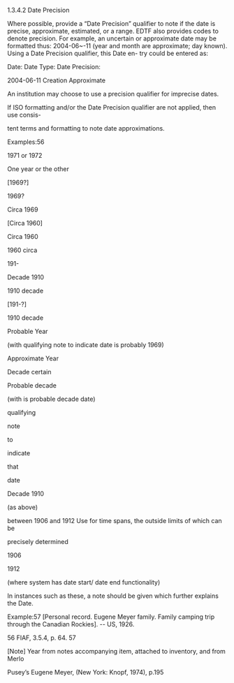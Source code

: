 1.3.4.2 Date Precision

Where  possible,  provide  a  “Date  Precision”  qualifier  to  note  if  the  date  is  precise,
approximate, estimated, or a range. EDTF also provides codes to denote precision. For
example, an uncertain or approximate date may be formatted thus: 2004-06~-11 (year
and month are approximate; day known). Using a Date Precision qualifier, this Date en-
try could be entered as:

Date:
Date Type:
Date Precision:

2004-06-11
Creation
Approximate

An institution may choose to use a precision qualifier for imprecise dates.

If ISO formatting and/or the Date Precision qualifier are not applied, then use consis-

tent terms and formatting to note date approximations.

Examples:56

1971 or 1972

One year or the other

[1969?]

1969?

Circa 1969

[Circa 1960]

Circa 1960

1960 circa

191-

Decade 1910

1910 decade

[191-?]

1910 decade

Probable Year

(with qualifying note to indicate date is probably 1969)

Approximate Year

Decade certain

Probable decade

(with
is probable decade date)

qualifying

note

to

indicate

that

date

Decade 1910

(as above)

between 1906 and 1912  Use for time spans, the outside limits of which can be

precisely determined

1906

1912

(where system has date start/ date end functionality)

In instances such as these, a note should be given which further explains the Date.

Example:57
[Personal  record.  Eugene  Meyer  family.  Family  camping  trip  through  the  Canadian
Rockies]. -- US, 1926.

56  FIAF, 3.5.4, p. 64.
57





[Note] Year from notes accompanying item, attached to inventory, and from Merlo

Pusey’s Eugene Meyer, (New York: Knopf, 1974), p.195
